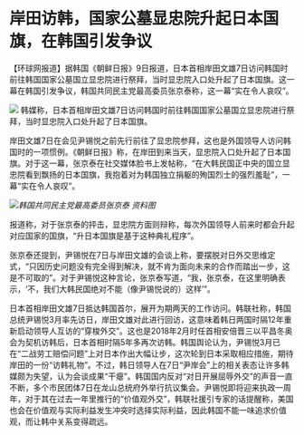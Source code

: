 # 岸田访韩，国家公墓显忠院升起日本国旗，在韩国引发争议

【环球网报道】据韩国《朝鲜日报》9日报道，日本首相岸田文雄7日访问韩国时前往韩国国家公墓国立显忠院进行祭拜，当时显忠院入口处升起了日本国旗。这一幕在韩国引发争议，韩国共同民主党最高委员张京泰称，这一幕“实在令人哀叹”。

![](https://inews.gtimg.com/om_bt/O5r9qqrUKVOXoann3GFbz3ofctqnmF3H9NfpN1WXb4XpoAA/1000)
韩媒称，日本首相岸田文雄7日访问韩国时前往韩国国家公墓国立显忠院进行祭拜，当时显忠院入口处升起了日本国旗。

岸田文雄7日在会见尹锡悦之前先行前往了显忠院参拜，这也是外国领导人访问韩国时的一项惯例。《朝鲜日报》称，在岸田到来当天，显忠院入口处升起了日本国旗。对于这一幕，张京泰在社交媒体脸书上发帖称，“在大韩民国正中央的国立显忠院看到飘扬的日本国旗，我抱着对为韩国独立捐躯的殉国烈士的强烈羞耻”，一幕“实在令人哀叹”。

![](https://inews.gtimg.com/om_bt/OMvSJjR6yRSlmL8NTHCJnA6eIbGgfGTORrZCjf5qviOBsAA/1000)_韩国共同民主党最高委员张京泰
资料图_

报道称，对于张京泰的抨击，显忠院方面则辩称，每次外国领导人前来时都会升起对应国家的国旗，“升日本国旗是基于这种典礼程序”。

张京泰还提到，尹锡悦在7日与岸田文雄的会谈上称，要摆脱对日外交思维定式，“只因历史问题没有完全得到解决，就不肯为面向未来的合作而踏出一步，这是不可取的”。对于尹锡悦这种言论，张京泰写道，“我，张京泰，在这里明确表示，‘不，我们大韩民国绝对不能（像尹锡悦说的）这样’”。

日本首相岸田文雄7日抵达韩国首尔，展开为期两天的工作访问。韩联社称，韩国总统尹锡悦3月率先访日，岸田文雄对此进行回访，这意味着韩日两国时隔12年重新启动领导人互访的“穿梭外交”。这也是2018年2月时任首相安倍晋三以平昌冬奥会为契机访韩后，日本首相时隔5年多再次访韩。韩国舆论认为，尹锡悦3月已在“二战劳工赔偿问题”上对日本作出大幅让步，这次轮到日本采取相应措施，期待岸田的一份“访韩礼物”。不过，韩日领导人在7日“尹岸会”上的相关表态让许多韩媒颇为失望，认为会谈成果“干瘪”。韩国国内反对“对日开展屈辱外交”的声音一直不断，多个市民团体7日在龙山总统府外举行抗议集会。尹锡悦即将迎来执政一周年，对于其在过去一年里推行的“价值观外交”，韩联社援引专家的话提醒称，美国也会在价值观与实际利益发生冲突时选择实际利益，因此韩国不能一味追求价值观，而让韩中关系变得疏远。

